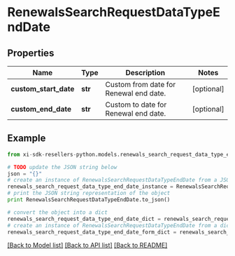 # RenewalsSearchRequestDataTypeEndDate


## Properties

Name | Type | Description | Notes
------------ | ------------- | ------------- | -------------
**custom_start_date** | **str** | Custom from date for Renewal end date. | [optional] 
**custom_end_date** | **str** | Custom to date for Renewal end date. | [optional] 

## Example

```python
from xi-sdk-resellers-python.models.renewals_search_request_data_type_end_date import RenewalsSearchRequestDataTypeEndDate

# TODO update the JSON string below
json = "{}"
# create an instance of RenewalsSearchRequestDataTypeEndDate from a JSON string
renewals_search_request_data_type_end_date_instance = RenewalsSearchRequestDataTypeEndDate.from_json(json)
# print the JSON string representation of the object
print RenewalsSearchRequestDataTypeEndDate.to_json()

# convert the object into a dict
renewals_search_request_data_type_end_date_dict = renewals_search_request_data_type_end_date_instance.to_dict()
# create an instance of RenewalsSearchRequestDataTypeEndDate from a dict
renewals_search_request_data_type_end_date_form_dict = renewals_search_request_data_type_end_date.from_dict(renewals_search_request_data_type_end_date_dict)
```
[[Back to Model list]](../README.md#documentation-for-models) [[Back to API list]](../README.md#documentation-for-api-endpoints) [[Back to README]](../README.md)


